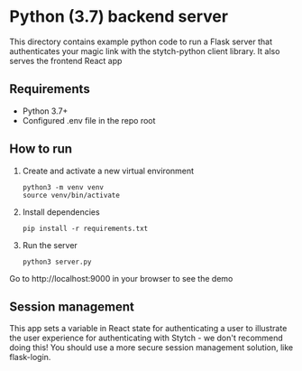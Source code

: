# Python (3.7) backend server

This directory contains example python code to run a Flask server that authenticates your magic link with the stytch-python client library. It also serves the frontend React app

## Requirements

- Python 3.7+
- Configured .env file in the repo root

## How to run

1. Create and activate a new virtual environment
   ```
   python3 -m venv venv
   source venv/bin/activate
   ```
2. Install dependencies
   ```
   pip install -r requirements.txt
   ```
3. Run the server
   ```
   python3 server.py
   ```

Go to http://localhost:9000 in your browser to see the demo

## Session management

This app sets a variable in React state for authenticating a user to illustrate the user experience for authenticating with Stytch - we don't recommend doing this! You should use a more secure session management solution, like flask-login.
